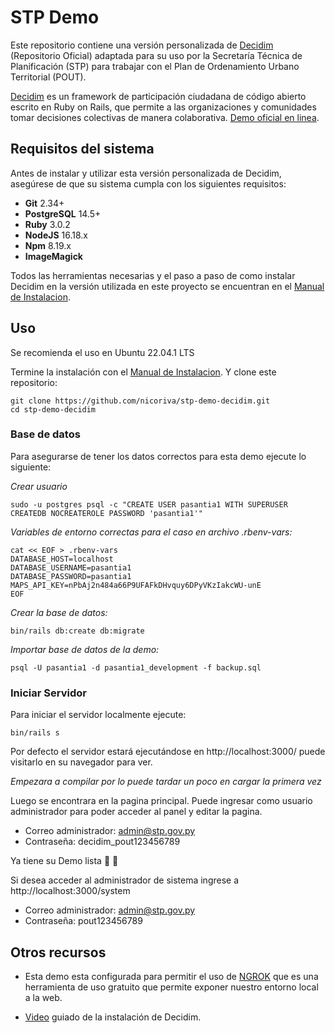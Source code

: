 # STP Demo

Este repositorio contiene una versión personalizada de [Decidim](https://github.com/decidim/decidim) (Repositorio Oficial) adaptada para su uso por la Secretaría Técnica de Planificación (STP) para trabajar con el Plan de Ordenamiento Urbano Territorial (POUT).

[Decidim](https://decidim.org/) es un framework de participación ciudadana de código abierto escrito en Ruby on Rails, que permite a las organizaciones y comunidades tomar decisiones colectivas de manera colaborativa.
[Demo oficial en linea](https://try.decidim.org/).

## Requisitos del sistema

Antes de instalar y utilizar esta versión personalizada de Decidim, asegúrese de que su sistema cumpla con los siguientes requisitos:

-    **Git**  2.34+
-   **PostgreSQL**  14.5+
-   **Ruby**  3.0.2
-   **NodeJS**  16.18.x
-   **Npm**  8.19.x
-   **ImageMagick**

Todos las herramientas necesarias y el paso a paso de como instalar Decidim en la versión utilizada en este proyecto se encuentran en el [Manual de Instalacion](https://docs.decidim.org/en/develop/install/manual).


## Uso

  Se recomienda el uso en Ubuntu 22.04.1 LTS
  
  Termine la instalación con el [Manual de Instalacion](https://docs.decidim.org/en/develop/install/manual). Y clone este repositorio:
```
git clone https://github.com/nicoriva/stp-demo-decidim.git
cd stp-demo-decidim
```
### Base de datos
Para asegurarse de tener los datos correctos para esta demo ejecute lo siguiente:

*Crear usuario*
```
sudo -u postgres psql -c "CREATE USER pasantia1 WITH SUPERUSER CREATEDB NOCREATEROLE PASSWORD 'pasantia1'"
```
*Variables de entorno correctas para el caso en archivo .rbenv-vars:*
```
cat << EOF > .rbenv-vars
DATABASE_HOST=localhost
DATABASE_USERNAME=pasantia1
DATABASE_PASSWORD=pasantia1
MAPS_API_KEY=nPbAj2n484a66P9UFAFkDHvquy6DPyVKzIakcWU-unE
EOF
```
*Crear la base de datos:*
```
bin/rails db:create db:migrate
```
*Importar base de datos de la demo:*
```
psql -U pasantia1 -d pasantia1_development -f backup.sql
```
### Iniciar Servidor
Para iniciar el servidor localmente ejecute:
```
bin/rails s
```
Por defecto el servidor estará ejecutándose en http://localhost:3000/ puede visitarlo en su navegador para ver.

*Empezara a compilar por lo puede tardar un poco en cargar la primera vez*

Luego se encontrara en la pagina principal.
Puede ingresar como usuario administrador para poder acceder al panel y editar la pagina.

 - Correo administrador: admin@stp.gov.py 
 - Contraseña: decidim_pout123456789

Ya tiene su Demo lista 🎉 🎉

Si desea acceder al administrador de sistema ingrese a  http://localhost:3000/system
 - Correo administrador: admin@stp.gov.py 
 - Contraseña: pout123456789

## Otros recursos
- Esta demo esta configurada para permitir el uso de [NGROK](https://ngrok.com/docs/getting-started/) que es una herramienta de uso gratuito que  permite exponer nuestro entorno local a la web.

- [Video](https://www.youtube.com/watch?v=ZH-kjd-MIm0&t=4135s&ab_channel=GirlsCode) guiado de la instalación de Decidim.


